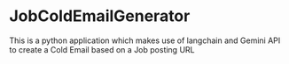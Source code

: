 # JobColdEmailGenerator
This is a python application which makes use of langchain and Gemini API to create a Cold Email based on a Job posting URL

